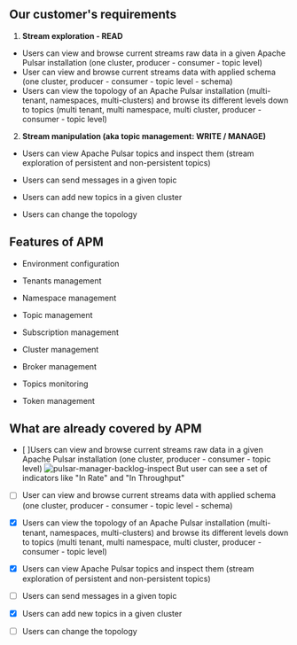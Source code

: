 ## Our customer's requirements

1. **Stream exploration - READ**
- Users can view and browse current streams raw data in a given Apache Pulsar installation (one cluster, producer - consumer - topic level)
- User can view and browse current streams data with applied schema (one cluster, producer - consumer - topic level - schema)
- Users can view the topology of an Apache Pulsar installation (multi-tenant, namespaces, multi-clusters) and browse its different levels down to topics (multi tenant, multi namespace, multi cluster, producer - consumer - topic level)
2. **Stream manipulation (aka topic management: WRITE / MANAGE)**
- Users can view Apache Pulsar topics and inspect them (stream exploration of persistent and non-persistent topics)

- Users can send messages in a given topic

- Users can add new topics in a given cluster

- Users can change the topology

## Features of APM

- Environment configuration

- Tenants management

- Namespace management

- Topic management

- Subscription management

- Cluster management

- Broker management

- Topics monitoring

- Token management

## What are already covered by APM
- [ ]Users can view and browse current streams raw data in a given Apache Pulsar installation (one cluster, producer - consumer - topic level)
![pulsar-manager-backlog-inspect](~/Downloads/subdetails-backlog-inspect.png)
But user can see a set of indicators like "In Rate" and "In Throughput"

- [ ] User can view and browse current streams data with applied schema (one cluster, producer - consumer - topic level - schema)

- [x] Users can view the topology of an Apache Pulsar installation (multi-tenant, namespaces, multi-clusters) and browse its different levels down to topics (multi tenant, multi namespace, multi cluster, producer - consumer - topic level)

- [x] Users can view Apache Pulsar topics and inspect them (stream exploration of persistent and non-persistent topics)

- [ ] Users can send messages in a given topic

- [x] Users can add new topics in a given cluster

- [ ] Users can change the topology

